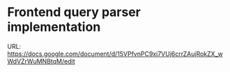 # Frontend query parser implementation

URL: https://docs.google.com/document/d/15VPfvnPC9xi7VUj6crrZAujRokZX_wWdVZrWuMNBtqM/edit
